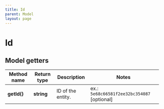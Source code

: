 ```yaml
---
title: Id
parent: Model
layout: page
---
```


# Id

## Model getters

Method name | Return type | Description | Notes
------------ | ------------- | ------------- | -------------
**getId()** | **string** | ID of the entity. | ex.: `5e68c66581f2ee32bc354087` [optional]

